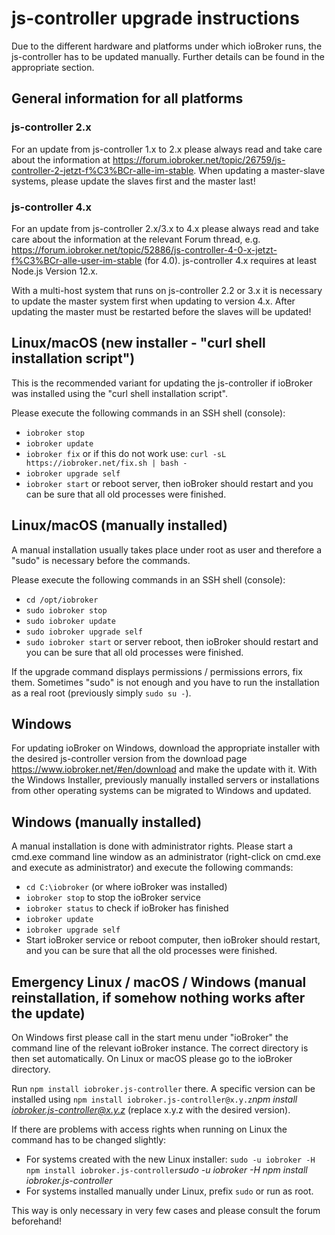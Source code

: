# js-controller upgrade instructions

Due to the different hardware and platforms under which ioBroker runs, the js-controller has to be updated manually. Further details can be found in the appropriate section.

## General information for all platforms

### js-controller 2.x
For an update from js-controller 1.x to 2.x please always read and take care about the information at https://forum.iobroker.net/topic/26759/js-controller-2-jetzt-f%C3%BCr-alle-im-stable.
When updating a master-slave systems, please update the slaves first and the master last! 

### js-controller 4.x
For an update from js-controller 2.x/3.x to 4.x please always read and take care about the information at the relevant Forum thread, e.g. https://forum.iobroker.net/topic/52886/js-controller-4-0-x-jetzt-f%C3%BCr-alle-user-im-stable (for 4.0). js-controller 4.x requires at least Node.js Version 12.x.

With a multi-host system that runs on js-controller 2.2 or 3.x it is necessary to update the master system first when updating to version 4.x. After updating the master must be restarted before the slaves will be updated! 

## Linux/macOS (new installer - "curl shell installation script")
This is the recommended variant for updating the js-controller if ioBroker was installed using the "curl shell installation script". 

Please execute the following commands in an SSH shell (console):
* `iobroker stop`
* `iobroker update`
* `iobroker fix` or if this do not work use: `curl -sL https://iobroker.net/fix.sh | bash -`
* `iobroker upgrade self`
* `iobroker start` or reboot server, then ioBroker should restart and you can be sure that all old processes were finished.
<!-- copy
iobroker stop
iobroker update
iobroker fix
iobroker upgrade self
iobroker start
-->

## Linux/macOS (manually installed)

A manual installation usually takes place under root as user and therefore a "sudo" is necessary before the commands.

Please execute the following commands in an SSH shell (console):
* `cd /opt/iobroker`
* `sudo iobroker stop`
* `sudo iobroker update`
* `sudo iobroker upgrade self`
* `sudo iobroker start` or server reboot, then ioBroker should restart and you can be sure that all old processes were finished.
<!-- copy
cd /opt/iobroker
sudo iobroker stop
sudo iobroker upgrade
sudo iobroker upgrade self
sudo iobroker start
-->

If the upgrade command displays permissions / permissions errors, fix them. Sometimes "sudo" is not enough and you have to run the installation as a real root (previously simply `sudo su -`).

## Windows

For updating ioBroker on Windows, download the appropriate installer with the desired js-controller version from the download page https://www.iobroker.net/#en/download and make the update with it. With the Windows Installer, previously manually installed servers or installations from other operating systems can be migrated to Windows and updated.

## Windows (manually installed)
A manual installation is done with administrator rights. Please start a cmd.exe command line window as an administrator (right-click on cmd.exe and execute as administrator) and execute the following commands:

* `cd C:\iobroker` (or where ioBroker was installed)
* `iobroker stop` to stop the ioBroker service
* `iobroker status` to check if ioBroker has finished
* `iobroker update`
* `iobroker upgrade self`
* Start ioBroker service or reboot computer, then ioBroker should restart, and you can be sure that all the old processes were finished.
<!-- copy
cd C:\iobroker
iobroker stop
iobroker status
iobroker update
iobroker upgrade self
-->

## Emergency Linux / macOS / Windows (manual reinstallation, if somehow nothing works after the update)
On Windows first please call in the start menu under "ioBroker" the command line of the relevant ioBroker instance. The correct directory is then set automatically. On Linux or macOS please go to the ioBroker directory.

Run `npm install iobroker.js-controller` there. A specific version can be installed using `npm install iobroker.js-controller@x.y.z`*npm install iobroker.js-controller@x.y.z* (replace x.y.z with the desired version).

If there are problems with access rights when running on Linux the command has to be changed slightly:

* For systems created with the new Linux installer: `sudo -u iobroker -H npm install iobroker.js-controller`*sudo -u iobroker -H npm install iobroker.js-controller*
* For systems installed manually under Linux, prefix `sudo` or run as root.

This way is only necessary in very few cases and please consult the forum beforehand!
